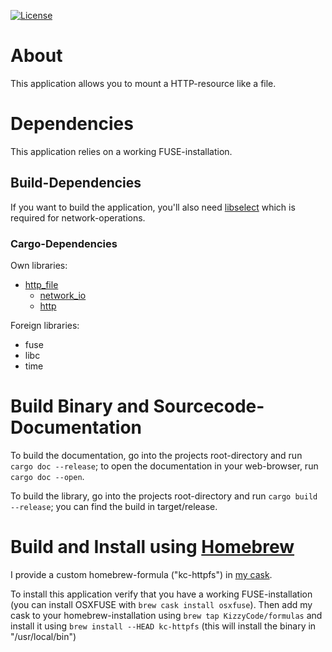 [![License](https://img.shields.io/badge/License-BSD%202--Clause-blue.svg)](https://opensource.org/licenses/BSD-2-Clause)

# About
This application allows you to mount a HTTP-resource like a file.

# Dependencies
This application relies on a working FUSE-installation.

## Build-Dependencies
If you want to build the application, you'll also need [libselect](https://github.com/KizzyCode/libselect) which is
required for network-operations.

### Cargo-Dependencies
Own libraries: 
 - [http_file](https://github.com/KizzyCode/http_file)
    - [network_io](https://github.com/KizzyCode/network_io)
    - [http](https://github.com/KizzyCode/http)

Foreign libraries:
 - fuse
 - libc
 - time

 
# Build Binary and Sourcecode-Documentation
To build the documentation, go into the projects root-directory and run `cargo doc --release`; to open the documentation
in your web-browser, run `cargo doc --open`.

To build the library, go into the projects root-directory and run `cargo build --release`; you can find the build in
target/release.

# Build and Install using [Homebrew](https://brew.sh)
I provide a custom homebrew-formula ("kc-httpfs") in [my cask](https://github.com/KizzyCode/homebrew-formulas).

To install this application verify that you have a working FUSE-installation (you can install OSXFUSE with
`brew cask install osxfuse`). Then add my cask to your homebrew-installation using `brew tap KizzyCode/formulas` and
install it using `brew install --HEAD kc-httpfs` (this will install the binary in "/usr/local/bin")